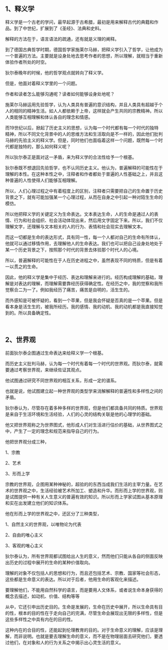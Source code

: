 <h2>1、释义学</h2><p>释义学是一个古老的学问，最早起源于古希腊，最初是用来解释古代的典籍和作品。到了中世纪，扩展到了《圣经》、法典和史料。</p><p>解释的方法在于，语言语法的疏通，还有就是义理的阐释。</p><p>到了德国古典哲学时期，德国哲学家施莱尔马赫，把释义学引入了哲学，让他成为一个普遍的方法。主要就是设身处地去思考作者的思想，所以理解，就相当于重新体验作者所处的时空。</p><p>狄尔泰晚年的时候，他的哲学观点就转向了释义学。</p><p>但是，他面对着释义学里的一个问题。</p><p>作者和读者怎么能够沟通呢？读者如何能够设身处地呢？</p><p>施莱尔马赫运用先验哲学，认为人类具有普遍的意识结构，并且人类具有超越于个人的相同的精神生活。如人人都依赖于上帝，这样就会产生共同的宗教精神。所以人类能够互相理解和体认各自的理念和情感。</p><p>而19世纪以后，掀起了历史主义的思想，认为每一个时代都有每一个时代的独特精神，所以不同文化背景中的人的思维方法和生活取向是不一样的，因此他们批判马赫的先验主义的释义学。但是，同时他们也面临着这样一个问题，既然每一个时代都是独特的，那么如何释义呢？</p><p>所以狄尔泰正是面对这一矛盾，来为释义学的合法性给予一个根基。</p><p>狄尔泰既不想退回先验哲学，也不认同历史主义。他认为，普遍解释的可能性在于理解的本性。在这种本性之中，注释者和作者都处于普遍的人性基础之上，并且这种普遍的人性使得人们能够互相理解。</p><p>所以，人们心理过程之中有着程度上的区别，注释者只需要把自己的生命置于历史背景之下，就有可能加强某一个心理过程，从而在自身之中引起一种对陌生生命的模仿。</p><p>所以他把释义学的关键定义为生命表达。文本表达生命，人的生命是通过人的表情、行为和社会组织、社会活动体现出来，然后用文字固定下来。所以，我们不仅理解文字，还理解与文本相关的人的行为、表情和社会现实去理解文本。</p><p>而这一切都是生命的表达形式，具有同一性，每一个人都对自己的生命有所体认，他就可以通过移情作用，去理解他人的生命表达。我们也可以把自己设身处地处于某一个历史背景之下，按照那个时代的背景去体验那个时代人的心境。</p><p>所以，普遍解释的可能性在于人在历史进程之中，虽然表现不同的特质，但是有着一以贯之的生命。</p><p>因此，他的释义学是集中于经历、表达和理解来进行的。经历构成理解的基础，理解是对表达的理解，而理解需要靠经历获得确定性。在经历之中，我的觉察和我所觉察合二为一了。例如我经历了痛苦，痛苦是自明的，活生生的。</p><p>而外感知是可被怀疑的，看到一个苹果，但是我会怀疑是否真的是一个苹果。但是看本身是活生生的，被我所经历。我的感情、我的动机、我的动机都是我直接知觉到的。所以具备确定性。</p><p><br></p><h2>2、世界观</h2><p>前面狄尔泰企图通过生命表达来给释义学一个根基。</p><p>而历史主义批判马赫，认为每一个时代有着每一个时代的世界观。而狄尔泰，就需要通过考察世界观，来继续佐证其观点。</p><p>他试图通过研究不同世界观的相互关系，形成一定的谱系。</p><p>也就是说，他试图建立起一种世界观的类型学来消解解释的普遍性和多样性之间的矛盾。</p><p>狄尔泰认为，尽管存在着多种多样的世界观，但是他们都具备共同的特质。世界观是来自于生活环境和生活经验，人们的心灵的结构关联是他的心理学的基础。</p><p>他又把世界观称之为世界图式，他形成人们对生活进行估价的基础，从世界图式之中，产生了一定的理念和规范来指导自己的行为。</p><p>他把世界观分成三种，</p><p>1、宗教</p><p>2、艺术</p><p>3、形而上学</p><p>宗教的世界观，企图用某种神秘的，超验的的东西当成我们生活的主宰力量。在艺术的世界观之中，生活经验被艺术所加工、塑造和升华。而形而上学的世界观，则是试图提供一种有关人生意义的普遍有效的知识。所以形而上学家试图从基本原理和实在出发建立他们的知识体系。</p><p>他在形而上学的世界观之中，还区分了三种类型，</p><p>1、自然主义的世界观，以唯物论为代表</p><p>2、自由的唯心主义</p><p>3、客观的唯心主义</p><p>狄尔泰认为，所有世界观都试图给出人生的意义，然而他们只能从各自的侧面反映出历史的过程中展开的生命的某种价值取向。</p><p>理解的对象不仅包括人的思想和行为，而且还包括艺术、宗教、国家等社会形态，这些都是生命意义的表达。所以对于后者，他用生命的客观化来描述。</p><p>要理解他们，不能用自然科学的语言，而是要用人文体系，或者说生命本身获得的概念去描述，如动机、价值、结构等等</p><p>从中，它还引申出历史目的。生命是发展的，生命在历史中展开，所以生命具有目的性，根本的目的性在于走向自己的完满，尽管生命会展现出无限的多样性，但是这些多样性之中具有内在的目的性。</p><p>这种内在的合目的性，还能起到伦理教育的目的。对于生命意义的理解，应该是理解，而非说明。也就是要去理解生命的意义，而不是在物理层面去研究他们，要透过他们，在对象和人的行为关系之中揭示出心灵生活的意义。</p><p></p>